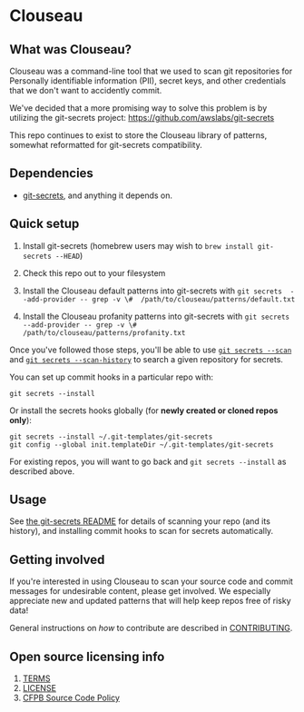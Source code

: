 # Clouseau


## What was Clouseau?

Clouseau was a command-line tool that we used to scan git repositories for Personally identifiable information (PII), secret keys, and other credentials that we don't want to accidently commit. 

We've decided that a more promising way to solve this problem is by utilizing the git-secrets project: https://github.com/awslabs/git-secrets

This repo continues to exist to store the Clouseau library of patterns, somewhat reformatted for git-secrets compatibility.

## Dependencies

 - [git-secrets](https://github.com/awslabs/git-secrets), and anything it depends on.


## Quick setup

1. Install git-secrets (homebrew users may wish to `brew install git-secrets --HEAD`)

1. Check this repo out to your filesystem

1. Install the Clouseau default patterns into git-secrets with `git secrets  --add-provider -- grep -v \#  /path/to/clouseau/patterns/default.txt`

1. Install the Clouseau profanity patterns into git-secrets with `git secrets  --add-provider -- grep -v \#  /path/to/clouseau/patterns/profanity.txt`

Once you've followed those steps, you'll be able to use [`git secrets --scan`](https://github.com/awslabs/git-secrets#options-for-scan) and [`git secrets --scan-history`](https://github.com/awslabs/git-secrets#operation-modes) to search a given repository for secrets.

You can set up commit hooks in a particular repo with:

```
git secrets --install
```

Or install the secrets hooks globally (for **newly created or cloned repos only**):

```
git secrets --install ~/.git-templates/git-secrets
git config --global init.templateDir ~/.git-templates/git-secrets
```

For existing repos, you will want to go back and `git secrets --install` as described above.



## Usage

See [the git-secrets README](https://github.com/awslabs/git-secrets#synopsis) for details of scanning your repo (and its history), and installing commit hooks to scan for secrets automatically.


## Getting involved

If you're interested in using Clouseau to scan your source code and commit messages for undesirable content,
please get involved. We especially appreciate new and updated patterns that will help keep repos free of risky data!

General instructions on _how_ to contribute are described in [CONTRIBUTING](CONTRIBUTING.md).


## Open source licensing info
1. [TERMS](TERMS.md)
2. [LICENSE](LICENSE)
3. [CFPB Source Code Policy](https://github.com/cfpb/source-code-policy/)

